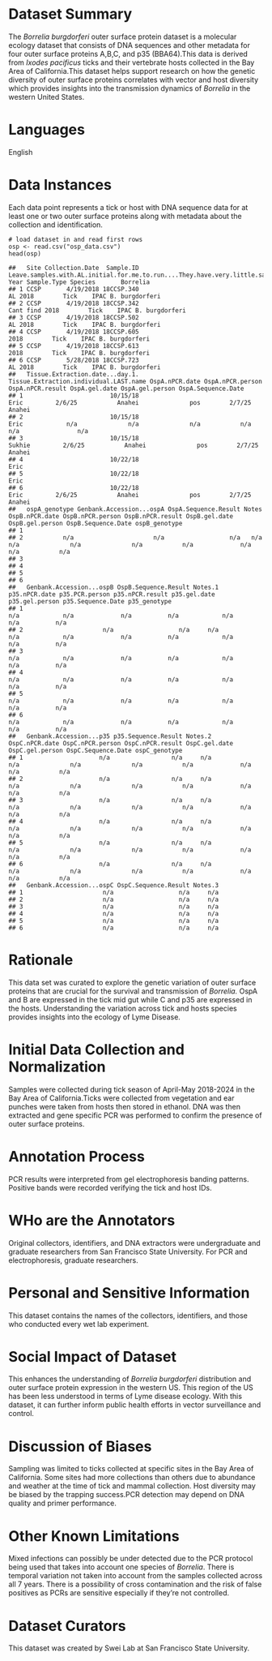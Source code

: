 # Dataset Summary

The *Borrelia burgdorferi* outer surface protein dataset is a molecular
ecology dataset that consists of DNA sequences and other metadata for
four outer surface proteins A,B,C, and p35 (BBA64).This data is derived
from *Ixodes pacificus* ticks and their vertebrate hosts collected in
the Bay Area of California.This dataset helps support research on how
the genetic diversity of outer surface proteins correlates with vector
and host diversity which provides insights into the transmission
dynamics of *Borrelia* in the western United States.

# Languages

English

# Data Instances

Each data point represents a tick or host with DNA sequence data for at
least one or two outer surface proteins along with metadata about the
collection and identification.

    # load dataset in and read first rows
    osp <- read.csv("osp_data.csv")
    head(osp)

    ##   Site Collection.Date  Sample.ID Leave.samples.with.AL.initial.for.me.to.run....They.have.very.little.sample.left Year Sample.Type Species       Borrelia
    ## 1 CCSP       4/19/2018 18CCSP.340                                                                               AL 2018        Tick    IPAC B. burgdorferi
    ## 2 CCSP       4/19/2018 18CCSP.342                                                                        Cant find 2018        Tick    IPAC B. burgdorferi
    ## 3 CCSP       4/19/2018 18CCSP.502                                                                               AL 2018        Tick    IPAC B. burgdorferi
    ## 4 CCSP       4/19/2018 18CCSP.605                                                                                  2018        Tick    IPAC B. burgdorferi
    ## 5 CCSP       4/19/2018 18CCSP.613                                                                                  2018        Tick    IPAC B. burgdorferi
    ## 6 CCSP       5/28/2018 18CCSP.723                                                                               AL 2018        Tick    IPAC B. burgdorferi
    ##   Tissue.Extraction.date...day.1. Tissue.Extraction.individual.LAST.name OspA.nPCR.date OspA.nPCR.person OspA.nPCR.result OspA.gel.date OspA.gel.person OspA.Sequence.Date
    ## 1                        10/15/18                                   Eric         2/6/25           Anahei              pos        2/7/25          Anahei                   
    ## 2                        10/15/18                                   Eric            n/a              n/a              n/a           n/a             n/a                n/a
    ## 3                        10/15/18                                 Sukhie         2/6/25           Anahei              pos        2/7/25          Anahei                   
    ## 4                        10/22/18                                   Eric                                                                                                  
    ## 5                        10/22/18                                   Eric                                                                                                  
    ## 6                        10/22/18                                   Eric         2/6/25           Anahei              pos        2/7/25          Anahei                   
    ##   ospA_genotype Genbank.Accession...ospA OspA.Sequence.Result Notes OspB.nPCR.date OspB.nPCR.person OspB.nPCR.result OspB.gel.date OspB.gel.person OspB.Sequence.Date ospB_genotype
    ## 1                                                                                                                                                                                  
    ## 2           n/a                      n/a                  n/a   n/a            n/a              n/a              n/a           n/a             n/a                n/a           n/a
    ## 3                                                                                                                                                                                  
    ## 4                                                                                                                                                                                  
    ## 5                                                                                                                                                                                  
    ## 6                                                                                                                                                                                  
    ##   Genbank.Accession...ospB OspB.Sequence.Result Notes.1 p35.nPCR.date p35.PCR.person p35.nPCR.result p35.gel.date p35.gel.person p35.Sequence.Date p35_genotype
    ## 1                                                                 n/a            n/a             n/a          n/a            n/a               n/a          n/a
    ## 2                      n/a                  n/a     n/a           n/a            n/a             n/a          n/a            n/a               n/a          n/a
    ## 3                                                                 n/a            n/a             n/a          n/a            n/a               n/a          n/a
    ## 4                                                                 n/a            n/a             n/a          n/a            n/a               n/a          n/a
    ## 5                                                                 n/a            n/a             n/a          n/a            n/a               n/a          n/a
    ## 6                                                                 n/a            n/a             n/a          n/a            n/a               n/a          n/a
    ##   Genbank.Accession...p35 p35.Sequence.Result Notes.2 OspC.nPCR.date OspC.nPCR.person OspC.nPCR.result OspC.gel.date OspC.gel.person OspC.Sequence.Date ospC_genotype
    ## 1                     n/a                 n/a     n/a            n/a              n/a              n/a           n/a             n/a                n/a           n/a
    ## 2                     n/a                 n/a     n/a            n/a              n/a              n/a           n/a             n/a                n/a           n/a
    ## 3                     n/a                 n/a     n/a            n/a              n/a              n/a           n/a             n/a                n/a           n/a
    ## 4                     n/a                 n/a     n/a            n/a              n/a              n/a           n/a             n/a                n/a           n/a
    ## 5                     n/a                 n/a     n/a            n/a              n/a              n/a           n/a             n/a                n/a           n/a
    ## 6                     n/a                 n/a     n/a            n/a              n/a              n/a           n/a             n/a                n/a           n/a
    ##   Genbank.Accession...ospC OspC.Sequence.Result Notes.3
    ## 1                      n/a                  n/a     n/a
    ## 2                      n/a                  n/a     n/a
    ## 3                      n/a                  n/a     n/a
    ## 4                      n/a                  n/a     n/a
    ## 5                      n/a                  n/a     n/a
    ## 6                      n/a                  n/a     n/a

# Rationale

This data set was curated to explore the genetic variation of outer
surface proteins that are crucial for the survival and transmission of
*Borrelia.* OspA and B are expressed in the tick mid gut while C and p35
are expressed in the hosts. Understanding the variation across tick and
hosts species provides insights into the ecology of Lyme Disease.

# Initial Data Collection and Normalization

Samples were collected during tick season of April-May 2018-2024 in the
Bay Area of California.Ticks were collected from vegetation and ear
punches were taken from hosts then stored in ethanol. DNA was then
extracted and gene specific PCR was performed to confirm the presence of
outer surface proteins.

# Annotation Process

PCR results were interpreted from gel electrophoresis banding patterns.
Positive bands were recorded verifying the tick and host IDs.

# WHo are the Annotators

Original collectors, identifiers, and DNA extractors were undergraduate
and graduate researchers from San Francisco State University. For PCR
and electrophoresis, graduate researchers.

# Personal and Sensitive Information

This dataset contains the names of the collectors, identifiers, and
those who conducted every wet lab experiment.

# Social Impact of Dataset

This enhances the understanding of *Borrelia burgdorferi* distribution
and outer surface protein expression in the western US. This region of
the US has been less understood in terms of Lyme disease ecology. With
this dataset, it can further inform public health efforts in vector
surveillance and control.

# Discussion of Biases

Sampling was limited to ticks collected at specific sites in the Bay
Area of California. Some sites had more collections than others due to
abundance and weather at the time of tick and mammal collection. Host
diversity may be biased by the trapping success.PCR detection may depend
on DNA quality and primer performance.

# Other Known Limitations

Mixed infections can possibly be under detected due to the PCR protocol
being used that takes into account one species of *Borrelia*. There is
temporal variation not taken into account from the samples collected
across all 7 years. There is a possibility of cross contamination and
the risk of false positives as PCRs are sensitive especially if they’re
not controlled.

# Dataset Curators

This dataset was created by Swei Lab at San Francisco State University.
